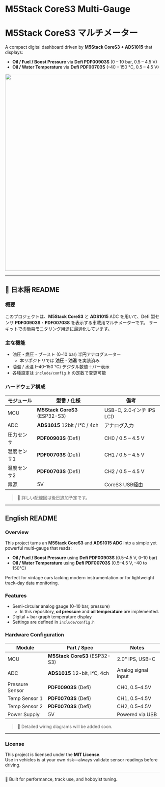 # M5Stack CoreS3 Multi-Gauge  
# M5Stack CoreS3 マルチメーター

A compact digital dashboard driven by **M5Stack CoreS3 + ADS1015** that displays:

* **Oil / Fuel / Boost Pressure** via **Defi PDF00903S** (0 – 10 bar, 0.5 – 4.5 V)  
* **Oil / Water Temperature** via **Defi PDF00703S** (–40 – 150 °C, 0.5 – 4.5 V)  


<img src="https://github.com/user-attachments/assets/d3a8bfdc-0bba-4519-b64a-f31a1ec9a9f4" width="640px">


---

## 📘 日本語 README

### 概要
このプロジェクトは、**M5Stack CoreS3** と **ADS1015** ADC を用いて、Defi 製センサ **PDF00903S**・**PDF00703S** を表示する車載用マルチメーターです。
サーキットでの簡易モニタリング用途に最適化しています。

### 主な機能
- 油圧・燃圧・ブースト (0–10 bar) 半円アナログメーター  
  - 本リポジトリでは **油圧**・**油温** を実装済み
- 油温 / 水温 (–40–150 °C) デジタル数値＋バー表示  
- 各種設定は `include/config.h` の定数で変更可能

### ハードウェア構成
| モジュール       | 型番 / 仕様                       | 備考                     |
|------------------|----------------------------------|--------------------------|
| MCU              | **M5Stack CoreS3** (ESP32-S3)    | USB-C, 2.0インチ IPS LCD |
| ADC              | **ADS1015** 12bit / I²C / 4ch     | アナログ入力             |
| 圧力センサ       | **PDF00903S** (Defi)              | CH0 / 0.5 – 4.5 V        |
| 温度センサ1      | **PDF00703S** (Defi)              | CH1 / 0.5 – 4.5 V        |
| 温度センサ2      | **PDF00703S** (Defi)              | CH2 / 0.5 – 4.5 V        |
| 電源             | 5V                               | CoreS3 USB経由           |

> 📌 詳しい配線図は後日追加予定です。

---

## English README

### Overview
This project turns an **M5Stack CoreS3** and **ADS1015 ADC** into a simple yet powerful multi-gauge that reads:

- **Oil / Fuel / Boost Pressure** using **Defi PDF00903S** (0.5–4.5 V, 0–10 bar)  
- **Oil / Water Temperature** using **Defi PDF00703S** (0.5–4.5 V, –40 to 150°C)  

Perfect for vintage cars lacking modern instrumentation or for lightweight track-day data monitoring.

### Features
- Semi-circular analog gauge (0–10 bar, pressure)
  - In this repository, **oil pressure** and **oil temperature** are implemented.
- Digital + bar graph temperature display  
- Settings are defined in `include/config.h`

### Hardware Configuration
| Module           | Part / Spec                    | Notes                   |
|------------------|-------------------------------|-------------------------|
| MCU              | **M5Stack CoreS3** (ESP32-S3)  | 2.0" IPS, USB-C         |
| ADC              | **ADS1015** 12-bit, I²C, 4ch    | Analog signal input     |
| Pressure Sensor  | **PDF00903S** (Defi)           | CH0, 0.5–4.5V           |
| Temp Sensor 1    | **PDF00703S** (Defi)           | CH1, 0.5–4.5V           |
| Temp Sensor 2    | **PDF00703S** (Defi)           | CH2, 0.5–4.5V           |
| Power Supply     | 5V                             | Powered via USB         |

> 📌 Detailed wiring diagrams will be added soon.

---

### License
This project is licensed under the **MIT License**.  
Use in vehicles is at your own risk—always validate sensor readings before driving.

---

🚗 Built for performance, track use, and hobbyist tuning.
